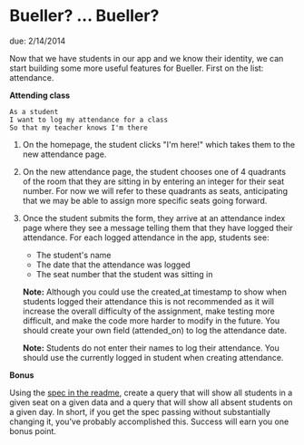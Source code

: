 # Bueller? ... Bueller?

due: 2/14/2014

Now that we have students in our app and we know their identity, we can start
building some more useful features for Bueller. First on the list: attendance.


**Attending class**

```
As a student
I want to log my attendance for a class
So that my teacher knows I'm there
```

1. On the homepage, the student clicks "I'm here!" which takes them
   to the new attendance page.

2. On the new attendance page, the student chooses one of 4 quadrants of the
   room that they are sitting in by entering an integer for their seat number.
   For now we will refer to these quadrants as seats, anticipating that we may
   be able to assign more specific seats going forward.

3. Once the student submits the form, they arrive at an attendance index
   page where they see a message telling them that they have logged their
   attendance.  For each logged attendance in the app, students see:

   * The student's name
   * The date that the attendance was logged
   * The seat number that the student was sitting in

   **Note:** Although you could use the created_at timestamp to show when
   students logged their attendance this is not recommended as it will increase
   the overall difficulty of the assignment, make testing more difficult, and
   make the code more harder to modify in the future. You should create your own
   field (attended_on) to log the attendance date.

   **Note:** Students do not enter their names to log their attendance. You
   should use the currently logged in student when creating attendance.


**Bonus**

Using the [spec in the readme](./readme.md), create a query that will show all
students in a given seat on a given data and a query that will show all absent
students on a given day. In short, if you get the spec passing without
substantially changing it, you've probably accomplished this. Success will earn
you one bonus point.

